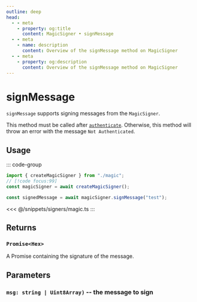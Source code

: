 ```yaml
---
outline: deep
head:
  - - meta
    - property: og:title
      content: MagicSigner • signMessage
  - - meta
    - name: description
      content: Overview of the signMessage method on MagicSigner
  - - meta
    - property: og:description
      content: Overview of the signMessage method on MagicSigner
---
```


# signMessage

`signMessage` supports signing messages from the `MagicSigner`.

This method must be called after [`authenticate`](/packages/aa-signers/magic/authenticate). Otherwise, this method will throw an error with the message `Not Authenticated`.

## Usage

::: code-group

```ts [example.ts]
import { createMagicSigner } from "./magic";
// [!code focus:99]
const magicSigner = await createMagicSigner();

const signedMessage = await magicSigner.signMessage("test");
```

<<< @/snippets/signers/magic.ts
:::

## Returns

### `Promise<Hex>`

A Promise containing the signature of the message.

## Parameters

### `msg: string | Uint8Array)` -- the message to sign
